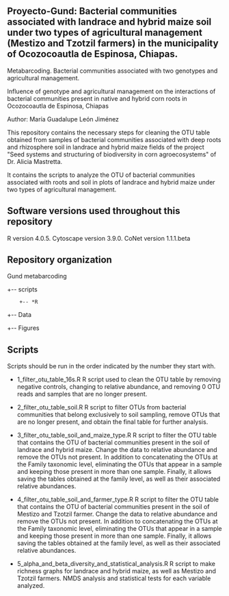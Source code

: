 ## Proyecto-Gund: Bacterial communities associated with landrace and hybrid maize soil under two types of agricultural management (Mestizo and Tzotzil farmers) in the municipality of Ocozocoautla de Espinosa, Chiapas.

Metabarcoding. Bacterial communities associated with two genotypes and agricultural management.

Influence of genotype and agricultural management on the interactions of bacterial communities present in native and hybrid corn roots in Ocozocoautla de Espinosa, Chiapas


Author: María Guadalupe León Jiménez

This repository contains the necessary steps for cleaning the OTU table obtained from samples of bacterial communities associated with deep roots and rhizosphere soil in landrace and hybrid maize fields of the project "Seed systems and structuring of biodiversity in corn agroecosystems" of Dr. Alicia Mastretta.

It contains the scripts to analyze the OTU of bacterial communities associated with roots and soil in plots of landrace and hybrid maize under two types of agricultural management.

## Software versions used throughout this repository

R version 4.0.5.
Cytoscape version 3.9.0.
CoNet version 1.1.1.beta

## Repository organization

Gund metabarcoding

+-- scripts

        +-- *R
  
+-- Data


+-- Figures


## Scripts

Scripts should be run in the order indicated by the number they start with.

* 1_filter_otu_table_16s.R R script used to clean the OTU table by removing negative controls, changing to relative abundance, and removing 0 OTU reads and samples that are no longer present.

* 2_filter_otu_table_soil.R R script to filter OTUs from bacterial communities that belong exclusively to soil sampling, remove OTUs that are no longer present, and obtain the final table for further analysis.

* 3_filter_otu_table_soil_and_maize_type.R R script to filter the OTU table that contains the OTU of bacterial communities present in the soil of landrace and hybrid maize. Change the data to relative abundance and remove the OTUs not present. In addition to concatenating the OTUs at the Family taxonomic level, eliminating the OTUs that appear in a sample and keeping those present in more than one sample. Finally, it allows saving the tables obtained at the family level, as well as their associated relative abundances.

* 4_filter_otu_table_soil_and_farmer_type.R R script to filter the OTU table that contains the OTU of bacterial communities present in the soil of Mestizo and Tzotzil farmer. Change the data to relative abundance and remove the OTUs not present. In addition to concatenating the OTUs at the Family taxonomic level, eliminating the OTUs that appear in a sample and keeping those present in more than one sample. Finally, it allows saving the tables obtained at the family level, as well as their associated relative abundances.

* 5_alpha_and_beta_diversity_and_statistical_analysis.R R script to make richness graphs for landrace and hybrid maize, as well as Mestizo and Tzotzil farmers. NMDS analysis and statistical tests for each variable analyzed.
